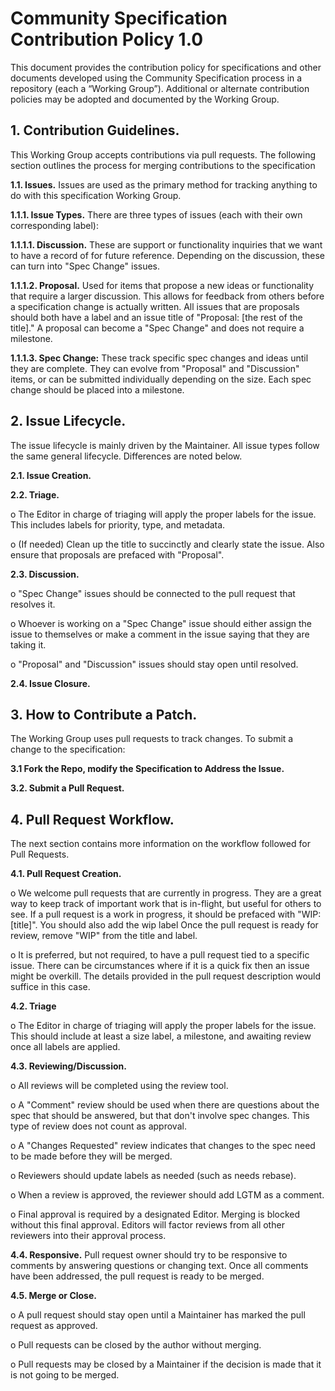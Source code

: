 # Community Specification Contribution Policy 1.0

This document provides the contribution policy for specifications and other documents developed using the Community Specification process in a repository (each a “Working Group”). Additional or alternate contribution policies may be adopted and documented by the Working Group.

## 1. Contribution Guidelines.

This Working Group accepts contributions via pull requests. The following section outlines the process for merging contributions to the specification

**1.1. Issues.** Issues are used as the primary method for tracking anything to do with this specification Working Group.

**1.1.1. Issue Types.** There are three types of issues (each with their own corresponding label):

**1.1.1.1. Discussion.** These are support or functionality inquiries that we want to have a record of for future reference. Depending on the discussion, these can turn into "Spec Change" issues.

**1.1.1.2. Proposal.** Used for items that propose a new ideas or functionality that require a larger discussion. This allows for feedback from others before a specification change is actually written. All issues that are proposals should both have a label and an issue title of "Proposal: [the rest of the title]." A proposal can become a "Spec Change" and does not require a milestone.

**1.1.1.3. Spec Change:** These track specific spec changes and ideas until they are complete. They can evolve from "Proposal" and "Discussion" items, or can be submitted individually depending on the size. Each spec change should be placed into a milestone.

## 2. Issue Lifecycle.

The issue lifecycle is mainly driven by the Maintainer. All issue types follow the same general lifecycle. Differences are noted below.

**2.1. Issue Creation.**

**2.2. Triage.**

o The Editor in charge of triaging will apply the proper labels for the issue. This includes labels for priority, type, and metadata.

o (If needed) Clean up the title to succinctly and clearly state the issue. Also ensure that proposals are prefaced with "Proposal".

**2.3. Discussion.**

o "Spec Change" issues should be connected to the pull request that resolves it.

o Whoever is working on a "Spec Change" issue should either assign the issue to themselves or make a comment in the issue saying that they are taking it.

o "Proposal" and "Discussion" issues should stay open until resolved.

**2.4. Issue Closure.**

## 3. How to Contribute a Patch.

The Working Group uses pull requests to track changes. To submit a change to the specification:

**3.1 Fork the Repo, modify the Specification to Address the Issue.**

**3.2. Submit a Pull Request.**

## 4. Pull Request Workflow.

The next section contains more information on the workflow followed for Pull Requests.

**4.1. Pull Request Creation.**

o We welcome pull requests that are currently in progress. They are a great way to keep track of important work that is in-flight, but useful for others to see. If a pull request is a work in progress, it should be prefaced with "WIP: [title]". You should also add the wip label Once the pull request is ready for review, remove "WIP" from the title and label.

o It is preferred, but not required, to have a pull request tied to a specific issue. There can be circumstances where if it is a quick fix then an issue might be overkill. The details provided in the pull request description would suffice in this case.

**4.2. Triage**

o The Editor in charge of triaging will apply the proper labels for the issue. This should include at least a size label, a milestone, and awaiting review once all labels are applied.

**4.3. Reviewing/Discussion.**

o All reviews will be completed using the review tool.

o A "Comment" review should be used when there are questions about the spec that should be answered, but that don't involve spec changes. This type of review does not count as approval.

o A "Changes Requested" review indicates that changes to the spec need to be made before they will be merged.

o Reviewers should update labels as needed (such as needs rebase).

o When a review is approved, the reviewer should add LGTM as a comment.

o Final approval is required by a designated Editor. Merging is blocked without this final approval. Editors will factor reviews from all other reviewers into their approval process.

**4.4. Responsive.** Pull request owner should try to be responsive to comments by answering questions or changing text. Once all comments have been addressed, the pull request is ready to be merged.

**4.5. Merge or Close.**

o A pull request should stay open until a Maintainer has marked the pull request as approved.

o Pull requests can be closed by the author without merging.

o Pull requests may be closed by a Maintainer if the decision is made that it is not going to be merged.
